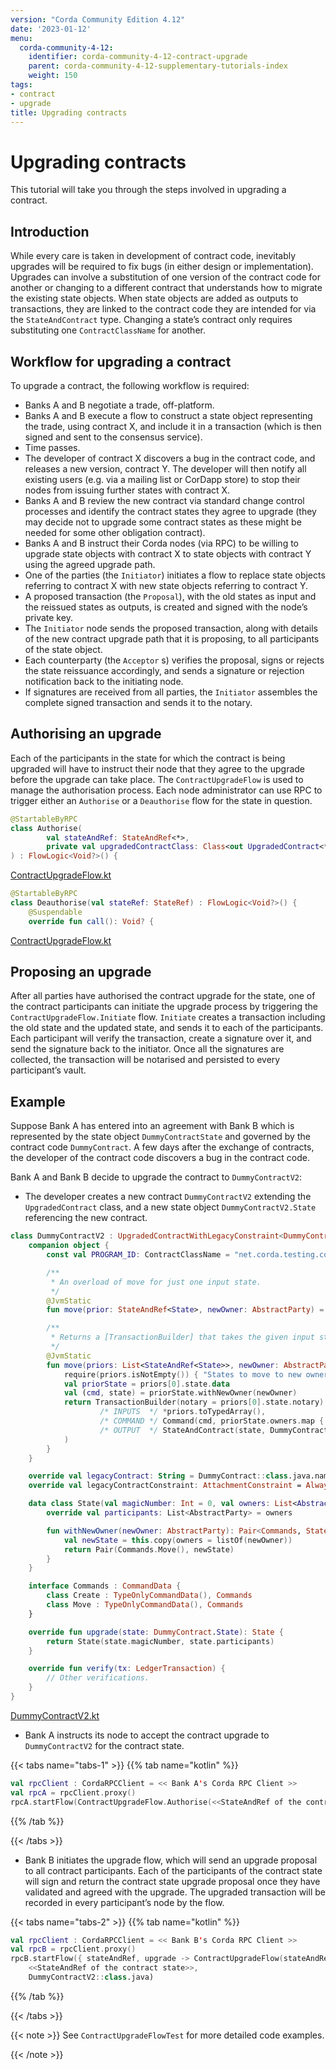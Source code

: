 ```yaml
---
version: "Corda Community Edition 4.12"
date: '2023-01-12'
menu:
  corda-community-4-12:
    identifier: corda-community-4-12-contract-upgrade
    parent: corda-community-4-12-supplementary-tutorials-index
    weight: 150
tags:
- contract
- upgrade
title: Upgrading contracts
---
```





# Upgrading contracts

This tutorial will take you through the steps involved in upgrading a contract.

## Introduction

While every care is taken in development of contract code, inevitably upgrades will be required to fix bugs (in either
design or implementation). Upgrades can involve a substitution of one version of the contract code for another or
changing to a different contract that understands how to migrate the existing state objects. When state objects are
added as outputs to transactions, they are linked to the contract code they are intended for via the
`StateAndContract` type. Changing a state’s contract only requires substituting one `ContractClassName` for another.


## Workflow for upgrading a contract

To upgrade a contract, the following workflow is required:

* Banks A and B negotiate a trade, off-platform.
* Banks A and B execute a flow to construct a state object representing the trade, using contract X, and include it in
a transaction (which is then signed and sent to the consensus service).
* Time passes.
* The developer of contract X discovers a bug in the contract code, and releases a new version, contract Y. The
developer will then notify all existing users (e.g. via a mailing list or CorDapp store) to stop their nodes from
issuing further states with contract X.
* Banks A and B review the new contract via standard change control processes and identify the contract states they
agree to upgrade (they may decide not to upgrade some contract states as these might be needed for some other
obligation contract).
* Banks A and B instruct their Corda nodes (via RPC) to be willing to upgrade state objects with contract X to state
objects with contract Y using the agreed upgrade path.
* One of the parties (the `Initiator`) initiates a flow to replace state objects referring to contract X with new
state objects referring to contract Y.
* A proposed transaction (the `Proposal`), with the old states as input and the reissued states as outputs, is
created and signed with the node’s private key.
* The `Initiator` node sends the proposed transaction, along with details of the new contract upgrade path that it
is proposing, to all participants of the state object.
* Each counterparty (the `Acceptor` s) verifies the proposal, signs or rejects the state reissuance accordingly, and
sends a signature or rejection notification back to the initiating node.
* If signatures are received from all parties, the `Initiator` assembles the complete signed transaction and sends
it to the notary.


## Authorising an upgrade

Each of the participants in the state for which the contract is being upgraded will have to instruct their node that
they agree to the upgrade before the upgrade can take place. The `ContractUpgradeFlow` is used to manage the
authorisation process. Each node administrator can use RPC to trigger either an `Authorise` or a `Deauthorise` flow
for the state in question.

```kotlin
@StartableByRPC
class Authorise(
        val stateAndRef: StateAndRef<*>,
        private val upgradedContractClass: Class<out UpgradedContract<*, *>>
) : FlowLogic<Void?>() {

```

[ContractUpgradeFlow.kt](https://github.com/corda/corda/blob/release/os/4.12/core/src/main/kotlin/net/corda/core/flows/ContractUpgradeFlow.kt)

```kotlin
@StartableByRPC
class Deauthorise(val stateRef: StateRef) : FlowLogic<Void?>() {
    @Suspendable
    override fun call(): Void? {

```

[ContractUpgradeFlow.kt](https://github.com/corda/corda/blob/release/os/4.12/core/src/main/kotlin/net/corda/core/flows/ContractUpgradeFlow.kt)


## Proposing an upgrade

After all parties have authorised the contract upgrade for the state, one of the contract participants can initiate the
upgrade process by triggering the `ContractUpgradeFlow.Initiate` flow. `Initiate` creates a transaction including
the old state and the updated state, and sends it to each of the participants. Each participant will verify the
transaction, create a signature over it, and send the signature back to the initiator. Once all the signatures are
collected, the transaction will be notarised and persisted to every participant’s vault.


## Example

Suppose Bank A has entered into an agreement with Bank B which is represented by the state object
`DummyContractState` and governed by the contract code `DummyContract`. A few days after the exchange of contracts,
the developer of the contract code discovers a bug in the contract code.

Bank A and Bank B decide to upgrade the contract to `DummyContractV2`:


* The developer creates a new contract `DummyContractV2` extending the `UpgradedContract` class, and a new state
object `DummyContractV2.State` referencing the new contract.

```kotlin
class DummyContractV2 : UpgradedContractWithLegacyConstraint<DummyContract.State, DummyContractV2.State> {
    companion object {
        const val PROGRAM_ID: ContractClassName = "net.corda.testing.contracts.DummyContractV2"

        /**
         * An overload of move for just one input state.
         */
        @JvmStatic
        fun move(prior: StateAndRef<State>, newOwner: AbstractParty) = move(listOf(prior), newOwner)

        /**
         * Returns a [TransactionBuilder] that takes the given input states and transfers them to the newOwner.
         */
        @JvmStatic
        fun move(priors: List<StateAndRef<State>>, newOwner: AbstractParty): TransactionBuilder {
            require(priors.isNotEmpty()) { "States to move to new owner must not be empty" }
            val priorState = priors[0].state.data
            val (cmd, state) = priorState.withNewOwner(newOwner)
            return TransactionBuilder(notary = priors[0].state.notary).withItems(
                    /* INPUTS  */ *priors.toTypedArray(),
                    /* COMMAND */ Command(cmd, priorState.owners.map { it.owningKey }),
                    /* OUTPUT  */ StateAndContract(state, DummyContractV2.PROGRAM_ID)
            )
        }
    }

    override val legacyContract: String = DummyContract::class.java.name
    override val legacyContractConstraint: AttachmentConstraint = AlwaysAcceptAttachmentConstraint

    data class State(val magicNumber: Int = 0, val owners: List<AbstractParty>) : ContractState {
        override val participants: List<AbstractParty> = owners

        fun withNewOwner(newOwner: AbstractParty): Pair<Commands, State> {
            val newState = this.copy(owners = listOf(newOwner))
            return Pair(Commands.Move(), newState)
        }
    }

    interface Commands : CommandData {
        class Create : TypeOnlyCommandData(), Commands
        class Move : TypeOnlyCommandData(), Commands
    }

    override fun upgrade(state: DummyContract.State): State {
        return State(state.magicNumber, state.participants)
    }

    override fun verify(tx: LedgerTransaction) {
        // Other verifications.
    }
}

```

[DummyContractV2.kt](https://github.com/corda/corda/blob/release/os/4.12/testing/core-test-utils/src/main/kotlin/net/corda/testing/contracts/DummyContractV2.kt)


* Bank A instructs its node to accept the contract upgrade to `DummyContractV2` for the contract state.

{{< tabs name="tabs-1" >}}
{{% tab name="kotlin" %}}
```kotlin
val rpcClient : CordaRPCClient = << Bank A's Corda RPC Client >>
val rpcA = rpcClient.proxy()
rpcA.startFlow(ContractUpgradeFlow.Authorise(<<StateAndRef of the contract state>>, DummyContractV2::class.java))
```
{{% /tab %}}

{{< /tabs >}}


* Bank B initiates the upgrade flow, which will send an upgrade proposal to all contract participants. Each of the
participants of the contract state will sign and return the contract state upgrade proposal once they have validated
and agreed with the upgrade. The upgraded transaction will be recorded in every participant’s node by the flow.

{{< tabs name="tabs-2" >}}
{{% tab name="kotlin" %}}
```kotlin
val rpcClient : CordaRPCClient = << Bank B's Corda RPC Client >>
val rpcB = rpcClient.proxy()
rpcB.startFlow({ stateAndRef, upgrade -> ContractUpgradeFlow(stateAndRef, upgrade) },
    <<StateAndRef of the contract state>>,
    DummyContractV2::class.java)
```
{{% /tab %}}

{{< /tabs >}}

{{< note >}}
See `ContractUpgradeFlowTest` for more detailed code examples.

{{< /note >}}
